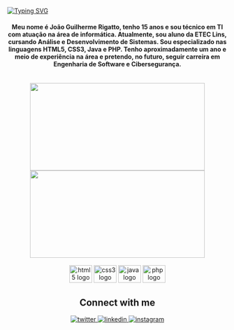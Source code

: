 
  [![Typing SVG](https://readme-typing-svg.demolab.com?font=Fira+Code&weight=900&pause=1000&color=00F700&center=true&width=500&height=100&lines=+welcome+to+my+portfolio)](https://git.io/typing-svg)
<div align="center">
<h4>Meu nome é João Guilherme Rigatto, tenho 15 anos e sou técnico em TI com atuação na área de informática. Atualmente, sou aluno da ETEC Lins, cursando Análise e Desenvolvimento de Sistemas. Sou especializado nas linguagens HTML5, CSS3, Java e PHP. Tenho aproximadamente um ano e meio de experiência na área e pretendo, no futuro, seguir carreira em Engenharia de Software e Cibersegurança.</h4>

<br/>  


 <div>
   <img height="200px" width="400px" src="https://github-readme-stats.vercel.app/api?username=rigattoo&show_icons=true&include_all_commits=true&count_private=true&hide_border=true&title_color=66cc00&icon_color=66cc00&text_color=c9d1d9&bg_color=0d1117"/>
   <img height="200px" width="400px" src="https://github-readme-stats.vercel.app/api/top-langs/?username=rigattoo&layout=compact&langs_count=7&hide_border=true&title_color=fff&icon_color=66cc00&text_color=fff&bg_color=0d1117"/>
 </div>

<br/>  


<div>

 <img src="https://cdn.jsdelivr.net/gh/devicons/devicon/icons/html5/html5-original.svg" height="40" width="52" alt="html5 logo" />
 <img src="https://cdn.jsdelivr.net/gh/devicons/devicon/icons/css3/css3-original.svg" height="40" width="52" alt="css3 logo" />
 <img src="https://cdn.jsdelivr.net/gh/devicons/devicon/icons/java/java-original.svg" height="40" width="52" alt="java logo" />
 <img src="https://cdn.jsdelivr.net/gh/devicons/devicon/icons/php/php-original.svg" height="40" width="52" alt="php logo" />

</div>





## Connect with me  
<div align="center">
<a href="https://x.com/guirigatto" target="_blank">
<img src=https://img.shields.io/badge/twitter-%2300acee.svg?&style=for-the-badge&logo=twitter&logoColor=white alt=twitter style="margin-bottom: 5px;" />
</a>
<a href="https://www.linkedin.com/in/jo%C3%A3o-rigatto-245163367/" target="_blank">
<img src=https://img.shields.io/badge/linkedin-%231E77B5.svg?&style=for-the-badge&logo=linkedin&logoColor=white alt=linkedin style="margin-bottom: 5px;" />
</a>
<a href="https://www.instagram.com/r.rigatto/" target="_blank">
<img src=https://img.shields.io/badge/instagram-%23000000.svg?&style=for-the-badge&logo=instagram&logoColor=white alt=instagram style="margin-bottom: 5px;" />
</a>  
</div>  
  

<br/> 

</div>
